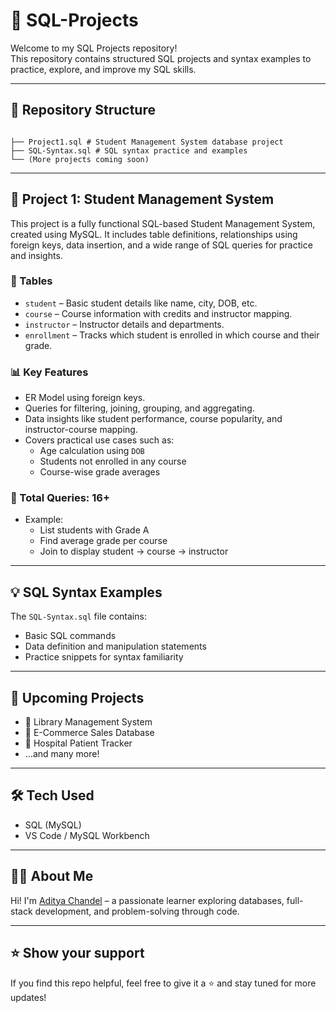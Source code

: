 # 📘 SQL-Projects

Welcome to my SQL Projects repository!  
This repository contains structured SQL projects and syntax examples to practice, explore, and improve my SQL skills.

---

## 📂 Repository Structure

```plaintext

├── Project1.sql # Student Management System database project
├── SQL-Syntax.sql # SQL syntax practice and examples
└── (More projects coming soon)

```

---

## 📌 Project 1: Student Management System

This project is a fully functional SQL-based Student Management System, created using MySQL. It includes table definitions, relationships using foreign keys, data insertion, and a wide range of SQL queries for practice and insights.

### 🔧 Tables

- `student` – Basic student details like name, city, DOB, etc.
- `course` – Course information with credits and instructor mapping.
- `instructor` – Instructor details and departments.
- `enrollment` – Tracks which student is enrolled in which course and their grade.

### 📊 Key Features

- ER Model using foreign keys.
- Queries for filtering, joining, grouping, and aggregating.
- Data insights like student performance, course popularity, and instructor-course mapping.
- Covers practical use cases such as:
  - Age calculation using `DOB`
  - Students not enrolled in any course
  - Course-wise grade averages

### 📄 Total Queries: 16+

- Example:
  - List students with Grade A
  - Find average grade per course
  - Join to display student → course → instructor

---

## 💡 SQL Syntax Examples

The `SQL-Syntax.sql` file contains:

- Basic SQL commands
- Data definition and manipulation statements
- Practice snippets for syntax familiarity

---

## 🚧 Upcoming Projects

- 📁 Library Management System
- 📁 E-Commerce Sales Database
- 📁 Hospital Patient Tracker
- ...and many more!

---

## 🛠️ Tech Used

- SQL (MySQL)
- VS Code / MySQL Workbench

---

## 🙋‍♂️ About Me

Hi! I'm [Aditya Chandel](https://github.com/TonyStark-19) – a passionate learner exploring databases, full-stack development, and problem-solving through code.

---

## ⭐️ Show your support

If you find this repo helpful, feel free to give it a ⭐ and stay tuned for more updates!
